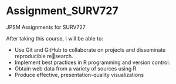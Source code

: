 # Assignment_SURV727
JPSM
Assignments for SURV727 

After taking this course, I will be able to:
* Use Git and GitHub to collaborate on projects and disseminate reproducible research.
* Implement best practices in R programming and version control.
* Obtain web data from a variety of sources using R.
* Produce effective, presentation-quality visualizations
